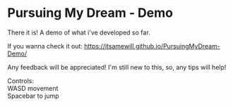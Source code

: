 # Pursuing My Dream - Demo

There it is!
A demo of what i've developed so far.

If you wanna check it out:
https://itsamewill.github.io/PursuingMyDream-Demo/

Any feedback will be appreciated!
I'm still new to this, so, any tips will help!

Controls:
<br>
WASD movement
<br>
Spacebar to jump
